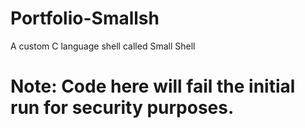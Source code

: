 # Portfolio-Smallsh
A custom C language shell called Small Shell 

# Note: Code here will fail the initial run for security purposes.
